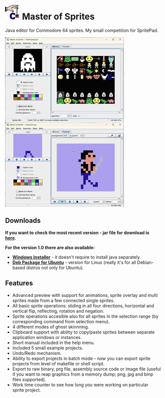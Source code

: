 # ![](https://github.com/tstamborski/pixelart-icons/blob/main/png/commodore-puppet48.png) Master of Sprites
Java editor for Commodore 64 sprites. My small competition for SpritePad.

![](screenshot0.png)
![](screenshot1.png)

## Downloads

**If you want to check the most recent version - jar file for download is [here](https://github.com/tstamborski/master-of-sprites/releases/download/v1.0/MasterofSprites.jar).**

**For the version 1.0 there are also available:**
* [**Windows Installer**](https://github.com/tstamborski/master-of-sprites/releases/download/v1.0/MasterofSprites-1.0.msi) - it doesn't require to install java separately.
* [**Deb Package for Ubuntu**](https://github.com/tstamborski/master-of-sprites/releases/download/v1.0/masterofsprites_1.0_amd64.deb) - version for Linux (really it's for all Debian-based distros not only for Ubuntu).

## Features

* Advanced preview with support for animations, sprite overlay and multi sprites made from a few connected single sprites.
* All basic sprite operations: sliding in all four directions, horizontal and vertical flip, reflecting, rotation and negation.
* Sprite operations accesible also for all sprites in the selection range (by corresponding command from selection menu).
* 4 different modes of ghost skinnning.
* Clipboard support with ability to copy/paste sprites between separate application windows or instances.
* Short manual included in the help menu.
* Included 5 small example projects.
* Undo/Redo mechanism.
* Ability to export projects in batch mode - now you can export sprite projects from level of makefile or shell script.
* Export to raw binary, prg file, assembly source code or image file (useful if you want to reap graphics from a memory dump; png, jpg and bmp files supported).
* Work time counter to see how long you were working on particular sprite project.
